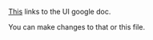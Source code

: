 [This](https://docs.google.com/document/d/1KmJbzUtJpCAwoFQhfMGo8LFBb0qf3eP1sHXws2C63WE/edit?usp=sharing) links to the UI google doc.

You can make changes to that or this file.

